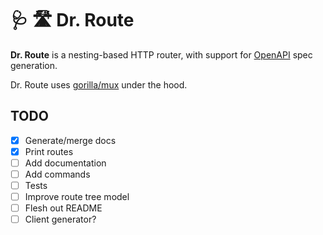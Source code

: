# 🩺 🛣 Dr. Route

**Dr. Route** is a nesting-based HTTP router, with support for [OpenAPI](https://swagger.io/docs/specification/about/) 
spec generation. 

Dr. Route uses [gorilla/mux](http://www.gorillatoolkit.org/pkg/mux) under the hood.

## TODO

- [x] Generate/merge docs
- [x] Print routes
- [ ] Add documentation
- [ ] Add commands
- [ ] Tests
- [ ] Improve route tree model
- [ ] Flesh out README
- [ ] Client generator?
